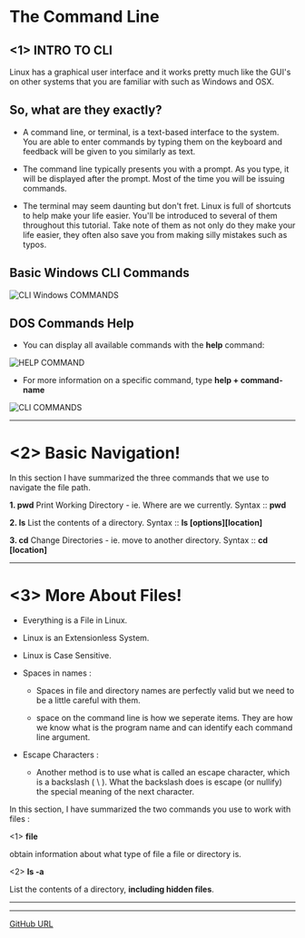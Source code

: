 # The Command Line
## <1>  INTRO TO CLI

Linux has a graphical user interface and it works pretty much like the GUI's on other systems that you are familiar with such as Windows and OSX.


## So, what are they exactly?
* 	A command line, or terminal, is a text-based interface to the system. You are able to enter commands by typing them on the keyboard and feedback will be given to you similarly as text.

* The command line typically presents you with a prompt. As you type, it will be displayed after the prompt. Most of the time you will be issuing commands.

* The terminal may seem daunting but don't fret. Linux is full of shortcuts to help make your life easier. You'll be introduced to several of them throughout this tutorial. Take note of them as not only do they make your life easier, they often also save you from making silly mistakes such as typos.


## Basic Windows CLI Commands
![CLI Windows COMMANDS](https://i.ibb.co/Jv5w47x/temp201.png)

## DOS Commands Help
-	You can display all available commands with the **help** command:

![HELP COMMAND](https://i.ibb.co/VCpy9hj/temp2012.png)

-	For more information on a specific command, type **help + command-name**

![CLI COMMANDS](https://i.ibb.co/YXfDmYj/temp2013.png)



---

# <2> Basic Navigation!  

In this section I have summarized the three commands that we use to navigate the file path.

**1.	pwd**
Print Working Directory - ie. Where are we currently.
Syntax :: **pwd**

**2.	ls**
List the contents of a directory. 
Syntax :: **Is [options][location]**

**3.	cd**
Change Directories - ie. move to another directory.
Syntax :: **cd [location]**


---


# <3> More About Files!  
- Everything is a File in Linux.
- Linux is an Extensionless System.
- Linux is Case Sensitive.
- Spaces in names  :
    -	Spaces in file and directory names are perfectly valid but we need to be a little careful with them.

    -	space on the command line is how we seperate items. They are how we know what is the program name and can identify each command line argument.


 - Escape Characters :   
    -	Another method is to use what is called an escape character, which is a backslash ( \ ). What the backslash does is escape (or nullify) the special meaning of the next character.

In this section, I have summarized the two commands you use to work with files :

<1>	 **file**

obtain information about what type of file a file or directory is.

<2>	**ls -a**

List the contents of a directory, **including hidden files**.

---
---

[GitHub URL](https://github.com/masalha-96)

